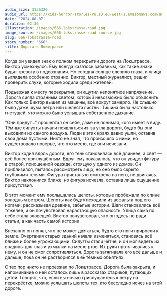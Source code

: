 ```yaml
---
audio_size: 3136320
audio_url: https://kids-horror-stories-ru.s3.eu-west-1.amazonaws.com/audio/666-lokstrasse-road.mp3
date: '2024-08-07'
duration: 02:36
illustration: /images/666-lokstrasse-road.jpg
image_source: /images/666-lokstrasse-road-source.jpg
slug: 666-lokstrasse-road
story_number: '666'
title: Дорога в Локштрассе
---
```


Когда он увидел знак о полном перекрытии дороги на Локштрассе, Виктор усмехнулся. Ему всегда казалось забавным, как такие знаки будят тревогу в подсознании. Но сегодня солнце слепило глаза, и улица выглядела особенно странно. Виктор, местный журналист, решил проверить слухи, которые ходили среди жителей.

Подъезжая к месту перекрытия, он ощутил непонятное напряжение. Дорога сияла странным светом, который невозможно было объяснить. Как только Виктор вышел из машины, всё вокруг замерло. Не слышно было даже шума ветра или шелеста листвы. Тишина была настолько гнетущей, что можно было услышать собственное дыхание.

"Они придут..." прошептал он себе, даже не понимая, кого имеет в виду. Тёмные силуэты начали появляться из-за угла дороги, будто бы они выходили из самого воздуха. Люди в этих краях давно ушли, оставив свои дома пустыми. Никто не знал, что произошло с ними, но существовало поверье, что это место, где они исчезали.

Виктор ходил вдоль дороги, его тень становилась всё длиннее, а свет — всё более приглушённым. Вдруг ему показалось, что он увидел фигуру в старой, поношенной одежде, стоящую у одного из домов. Он приблизился, пытаясь рассмотреть лицо, но оно было скрыто глубокими тенями. Фигура пристально смотрела на него, не двигаясь. Виктор наклонился ближе, но фигура исчезла, оставив лишь ощущение присутствия.

В этот момент ему послышались шепоты, которые пробежали по спине холодным ветром. Шепоты как будто исходили из асфальта под его ногами, рассказывая древние, забытые истории. Шаги становились всё тяжелее, и он почувствовал нарастающую опасность. Улица сама по себе стала зловещей. Виктор почувствовал, что он здесь не ради статьи, а как часть самой истории.

Внезапно он понял, что не может двигаться, будто его ноги приросли к земле. Очертания старых зданий начали изменяться, становясь всё ближе и более угрожающими. Силуэты стали чётче, и он мог видеть их впадины для глаз и ухмылки на месте ртов. Их руки протягивались к нему, и он не смог сопротивляться. Дорога затягивала его всё дальше и дальше, пока он не растворился в её тёмных объятиях.

С тех пор никто не проезжал по Локштрассе. Дорога была закрыта, и напоминание о ней осталось лишь в рассказах стариков, пугающих детей. Говорят, что, если вы ночью прислушаетесь к ветру на перекрёстке, можно услышать шепоты тех, кто бесследно исчез на этой дороге.